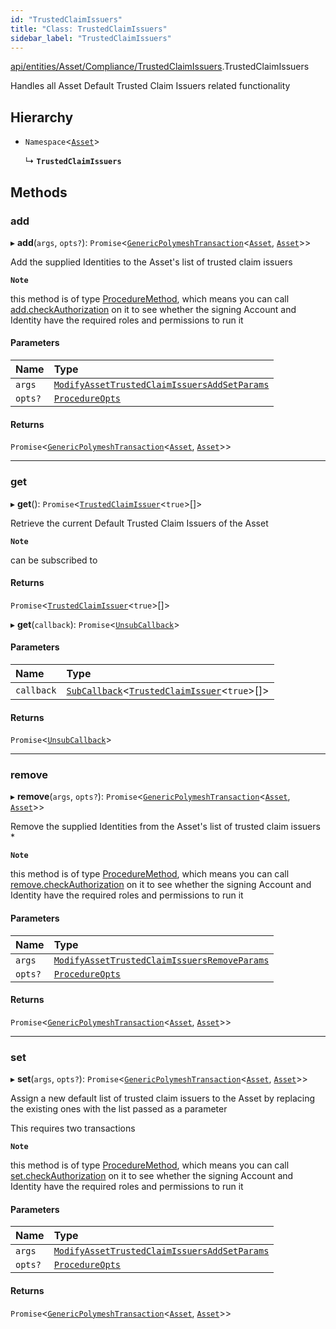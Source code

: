 ```yaml
---
id: "TrustedClaimIssuers"
title: "Class: TrustedClaimIssuers"
sidebar_label: "TrustedClaimIssuers"
---
```


[api/entities/Asset/Compliance/TrustedClaimIssuers](../../../../../../modules/API/Entities/Asset/Compliance/TrustedClaimIssuers/TrustedClaimIssuers.md).TrustedClaimIssuers

Handles all Asset Default Trusted Claim Issuers related functionality

## Hierarchy

- `Namespace`<[`Asset`](../../Asset.md)\>

  ↳ **`TrustedClaimIssuers`**

## Methods

### add

▸ **add**(`args`, `opts?`): `Promise`<[`GenericPolymeshTransaction`](../../../../../../modules/Types/Types.md#genericpolymeshtransaction)<[`Asset`](../../Asset.md), [`Asset`](../../Asset.md)\>\>

Add the supplied Identities to the Asset's list of trusted claim issuers

**`Note`**

 this method is of type [ProcedureMethod](../../../../../../interfaces/Types/ProcedureMethod/ProcedureMethod.md), which means you can call [add.checkAuthorization](../../../../../../interfaces/Types/ProcedureMethod/ProcedureMethod.md#checkauthorization)
  on it to see whether the signing Account and Identity have the required roles and permissions to run it

#### Parameters

| Name | Type |
| :------ | :------ |
| `args` | [`ModifyAssetTrustedClaimIssuersAddSetParams`](../../../../../../interfaces/API/Procedures/Types/ModifyAssetTrustedClaimIssuersAddSetParams/ModifyAssetTrustedClaimIssuersAddSetParams.md) |
| `opts?` | [`ProcedureOpts`](../../../../../../interfaces/Types/ProcedureOpts/ProcedureOpts.md) |

#### Returns

`Promise`<[`GenericPolymeshTransaction`](../../../../../../modules/Types/Types.md#genericpolymeshtransaction)<[`Asset`](../../Asset.md), [`Asset`](../../Asset.md)\>\>

___

### get

▸ **get**(): `Promise`<[`TrustedClaimIssuer`](../../../../../../interfaces/Types/TrustedClaimIssuer/TrustedClaimIssuer.md)<``true``\>[]\>

Retrieve the current Default Trusted Claim Issuers of the Asset

**`Note`**

 can be subscribed to

#### Returns

`Promise`<[`TrustedClaimIssuer`](../../../../../../interfaces/Types/TrustedClaimIssuer/TrustedClaimIssuer.md)<``true``\>[]\>

▸ **get**(`callback`): `Promise`<[`UnsubCallback`](../../../../../../modules/Types/Types.md#unsubcallback)\>

#### Parameters

| Name | Type |
| :------ | :------ |
| `callback` | [`SubCallback`](../../../../../../modules/Types/Types.md#subcallback)<[`TrustedClaimIssuer`](../../../../../../interfaces/Types/TrustedClaimIssuer/TrustedClaimIssuer.md)<``true``\>[]\> |

#### Returns

`Promise`<[`UnsubCallback`](../../../../../../modules/Types/Types.md#unsubcallback)\>

___

### remove

▸ **remove**(`args`, `opts?`): `Promise`<[`GenericPolymeshTransaction`](../../../../../../modules/Types/Types.md#genericpolymeshtransaction)<[`Asset`](../../Asset.md), [`Asset`](../../Asset.md)\>\>

Remove the supplied Identities from the Asset's list of trusted claim issuers   *

**`Note`**

 this method is of type [ProcedureMethod](../../../../../../interfaces/Types/ProcedureMethod/ProcedureMethod.md), which means you can call [remove.checkAuthorization](../../../../../../interfaces/Types/ProcedureMethod/ProcedureMethod.md#checkauthorization)
  on it to see whether the signing Account and Identity have the required roles and permissions to run it

#### Parameters

| Name | Type |
| :------ | :------ |
| `args` | [`ModifyAssetTrustedClaimIssuersRemoveParams`](../../../../../../interfaces/API/Procedures/Types/ModifyAssetTrustedClaimIssuersRemoveParams/ModifyAssetTrustedClaimIssuersRemoveParams.md) |
| `opts?` | [`ProcedureOpts`](../../../../../../interfaces/Types/ProcedureOpts/ProcedureOpts.md) |

#### Returns

`Promise`<[`GenericPolymeshTransaction`](../../../../../../modules/Types/Types.md#genericpolymeshtransaction)<[`Asset`](../../Asset.md), [`Asset`](../../Asset.md)\>\>

___

### set

▸ **set**(`args`, `opts?`): `Promise`<[`GenericPolymeshTransaction`](../../../../../../modules/Types/Types.md#genericpolymeshtransaction)<[`Asset`](../../Asset.md), [`Asset`](../../Asset.md)\>\>

Assign a new default list of trusted claim issuers to the Asset by replacing the existing ones with the list passed as a parameter

This requires two transactions

**`Note`**

 this method is of type [ProcedureMethod](../../../../../../interfaces/Types/ProcedureMethod/ProcedureMethod.md), which means you can call [set.checkAuthorization](../../../../../../interfaces/Types/ProcedureMethod/ProcedureMethod.md#checkauthorization)
  on it to see whether the signing Account and Identity have the required roles and permissions to run it

#### Parameters

| Name | Type |
| :------ | :------ |
| `args` | [`ModifyAssetTrustedClaimIssuersAddSetParams`](../../../../../../interfaces/API/Procedures/Types/ModifyAssetTrustedClaimIssuersAddSetParams/ModifyAssetTrustedClaimIssuersAddSetParams.md) |
| `opts?` | [`ProcedureOpts`](../../../../../../interfaces/Types/ProcedureOpts/ProcedureOpts.md) |

#### Returns

`Promise`<[`GenericPolymeshTransaction`](../../../../../../modules/Types/Types.md#genericpolymeshtransaction)<[`Asset`](../../Asset.md), [`Asset`](../../Asset.md)\>\>
